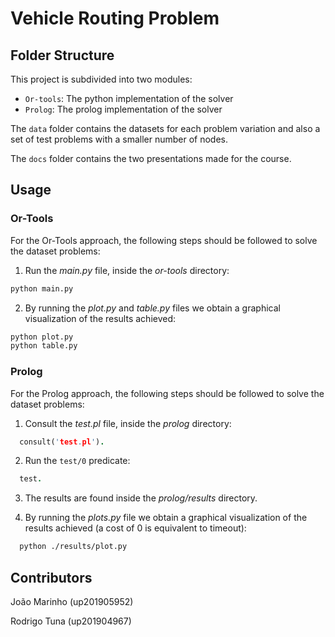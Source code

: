 # Vehicle Routing Problem

## Folder Structure

This project is subdivided into two modules:

- `Or-tools`: The python implementation of the solver
- `Prolog`: The prolog implementation of the solver

The `data` folder contains the datasets for each problem variation and also a set of test problems with a smaller number of nodes.

The `docs` folder contains the two presentations made for the course.

## Usage

### Or-Tools

For the Or-Tools approach, the following steps should be followed to solve the dataset problems:
1. Run the *main.py* file, inside the *or-tools* directory:
```bash
python main.py
```

2. By running the *plot.py* and *table.py* files we obtain a graphical visualization of the results achieved:
```bash
python plot.py
python table.py
```

### Prolog

For the Prolog approach, the following steps should be followed to solve the dataset problems:

1. Consult the *test.pl* file, inside the *prolog* directory:
```prolog
  consult('test.pl').
```

2. Run the `test/0` predicate:
```prolog
  test.
```
3. The results are found inside the *prolog/results* directory.
  
4. By running the *plots.py* file we obtain a graphical visualization of the results achieved (a cost of 0 is equivalent to timeout):
```bash
  python ./results/plot.py
```

## Contributors

João Marinho (up201905952)

Rodrigo Tuna (up201904967)